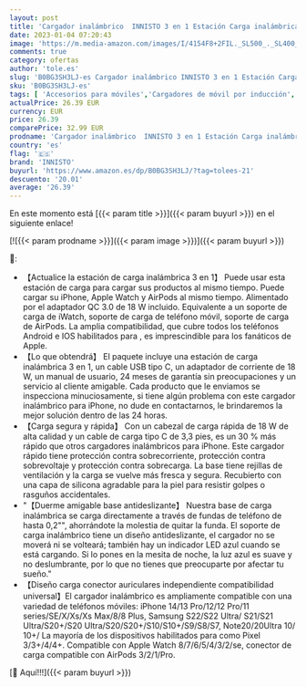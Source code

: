 ```yaml
---
layout: post
title: 'Cargador inalámbrico  INNISTO 3 en 1 Estación Carga inalámbrica Compatible con iPhone 14 13 12 11 Pro MAX/XS/XR/X Cargador iwatch Ultra 8 7 6 5 4 3 2 SE  Airpods Pro/3/2/1 incluir 18W Adaptador'
date: 2023-01-04 07:20:43
image: 'https://m.media-amazon.com/images/I/4154F8+2FIL._SL500_._SL400_.jpg'
comments: true
category: ofertas
author: 'tole.es'
slug: 'B0BG3SH3LJ-es Cargador inalámbrico INNISTO 3 en 1 Estación Carga...'
sku: 'B0BG3SH3LJ-es'
tags: [ 'Accesorios para móviles','Cargadores de móvil por inducción','Cargadores para móviles','Comunicación móvil y accesorios','Electrónica','innisto','iphone','🇪🇸', ]
actualPrice: 26.39 EUR
currency: EUR
price: 26.39
comparePrice: 32.99 EUR
prodname: 'Cargador inalámbrico  INNISTO 3 en 1 Estación Carga inalámbrica Compatible con iPhone 14 13 12 11 Pro MAX/XS/XR/X Cargador iwatch Ultra 8 7 6 5 4 3 2 SE  Airpods Pro/3/2/1 incluir 18W Adaptador'
country: 'es'
flag: '🇪🇸'
brand: 'INNISTO'
buyurl: 'https://www.amazon.es/dp/B0BG3SH3LJ/?tag=tolees-21'
descuento: '20.01'
average: '26.39'
---
```


En este momento está [{{< param title >}}]({{< param buyurl >}}) en el siguiente enlace!

[![{{< param prodname >}}]({{< param image >}})]({{< param buyurl >}})

🔎:

- 【Actualice la estación de carga inalámbrica 3 en 1】 Puede usar esta estación de carga para cargar sus productos al mismo tiempo. Puede cargar su iPhone, Apple Watch y AirPods al mismo tiempo. Alimentado por el adaptador QC 3.0 de 18 W incluido. Equivalente a un soporte de carga de iWatch, soporte de carga de teléfono móvil, soporte de carga de AirPods. La amplia compatibilidad, que cubre todos los teléfonos Android e IOS habilitados para , es imprescindible para los fanáticos de Apple.
- 【Lo que obtendrá】 El paquete incluye una estación de carga inalámbrica 3 en 1, un cable USB tipo C, un adaptador de corriente de 18 W, un manual de usuario, 24 meses de garantía sin preocupaciones y un servicio al cliente amigable. Cada producto que le enviamos se inspecciona minuciosamente, si tiene algún problema con este cargador inalámbrico para iPhone, no dude en contactarnos, le brindaremos la mejor solución dentro de las 24 horas.
- 【Carga segura y rápida】 Con un cabezal de carga rápida de 18 W de alta calidad y un cable de carga tipo C de 3,3 pies, es un 30 % más rápido que otros cargadores inalámbricos para iPhone. Este cargador rápido tiene protección contra sobrecorriente, protección contra sobrevoltaje y protección contra sobrecarga. La base tiene rejillas de ventilación y la carga se vuelve más fresca y segura. Recubierto con una capa de silicona agradable para la piel para resistir golpes o rasguños accidentales.
- "【Duerme amigable base antideslizante】 Nuestra base de carga inalámbrica se carga directamente a través de fundas de teléfono de hasta 0,2"", ahorrándote la molestia de quitar la funda. El soporte de carga inalámbrico tiene un diseño antideslizante, el cargador no se moverá ni se volteará; también hay un indicador LED azul cuando se está cargando. Si lo pones en la mesita de noche, la luz azul es suave y no deslumbrante, por lo que no tienes que preocuparte por afectar tu sueño."
- 【Diseño carga conector auriculares independiente compatibilidad universal】El cargador inalámbrico es ampliamente compatible con una variedad de teléfonos móviles: iPhone 14/13 Pro/12/12 Pro/11 series/SE/X/Xs/Xs Max/8/8 Plus, Samsung S22/S22 Ultra/ S21/S21 Ultra/S20+/S20 Ultra/S20/S20+/S10/S10+/S9/S8/S7, Note20/20Ultra 10/ 10+/ La mayoría de los dispositivos habilitados para como Pixel 3/3+/4/4+. Compatible con Apple Watch 8/7/6/5/4/3/2/se, conector de carga compatible con AirPods 3/2/1/Pro.

[🛒 Aquí!!!]({{< param buyurl >}})
